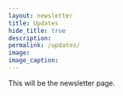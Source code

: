 ```yaml
---
layout: newsletter
title: Updates
hide_title: true
description: 
permalink: /updates/
image: 
image_caption: 
---
```


This will be the newsletter page. 
